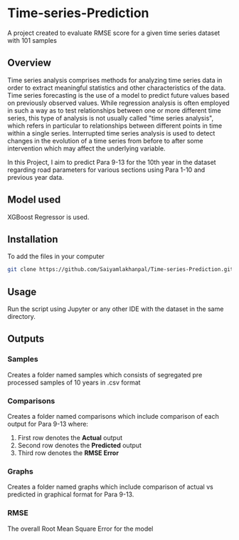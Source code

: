 # Time-series-Prediction
A project created to evaluate RMSE score for a given time series dataset with 101 samples

## Overview 

Time series analysis comprises methods for analyzing time series data in order to extract meaningful statistics and other characteristics of the data. Time series forecasting is the use of a model to predict future values based on previously observed values. While regression analysis is often employed in such a way as to test relationships between one or more different time series, this type of analysis is not usually called "time series analysis", which refers in particular to relationships between different points in time within a single series. Interrupted time series analysis is used to detect changes in the evolution of a time series from before to after some intervention which may affect the underlying variable.

In this Project, I aim to predict Para 9-13 for the 10th year in the dataset regarding road parameters for various sections using Para 1-10 and previous year data.

## Model used
XGBoost Regressor is used.

## Installation

To add the files in your computer
```bash
git clone https://github.com/Saiyamlakhanpal/Time-series-Prediction.git
```

## Usage

Run the script using Jupyter or any other IDE with the dataset in the same directory.

## Outputs

### Samples
Creates a folder named samples which consists of segregated pre processed samples of 10 years in .csv format

### Comparisons
Creates a folder named comparisons which include comparison of each output for Para 9-13 where:
1) First row denotes the **Actual** output
2) Second row denotes the **Predicted** output
3) Third row denotes the **RMSE Error**

### Graphs
Creates a folder named graphs which include comparison of actual vs predicted in graphical format for Para 9-13.

### RMSE
The overall Root Mean Square Error for the model


